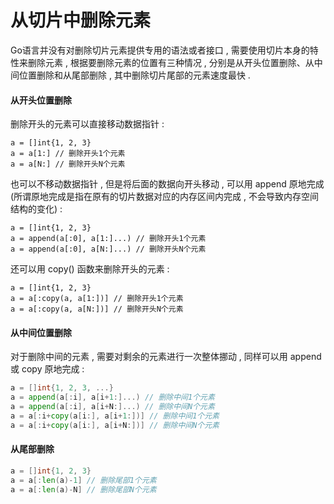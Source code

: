# 从切片中删除元素

Go语言并没有对删除切片元素提供专用的语法或者接口 , 需要使用切片本身的特性来删除元素 , 根据要删除元素的位置有三种情况 , 分别是从开头位置删除、从中间位置删除和从尾部删除 , 其中删除切片尾部的元素速度最快 .

#### 从开头位置删除

删除开头的元素可以直接移动数据指针 :

```
a = []int{1, 2, 3}
a = a[1:] // 删除开头1个元素
a = a[N:] // 删除开头N个元素
```

也可以不移动数据指针 , 但是将后面的数据向开头移动 , 可以用 append 原地完成\(所谓原地完成是指在原有的切片数据对应的内存区间内完成 , 不会导致内存空间结构的变化\) :

```
a = []int{1, 2, 3}
a = append(a[:0], a[1:]...) // 删除开头1个元素
a = append(a[:0], a[N:]...) // 删除开头N个元素
```

还可以用 copy\(\) 函数来删除开头的元素 :

```
a = []int{1, 2, 3}
a = a[:copy(a, a[1:])] // 删除开头1个元素
a = a[:copy(a, a[N:])] // 删除开头N个元素
```

#### 从中间位置删除

对于删除中间的元素 , 需要对剩余的元素进行一次整体挪动 , 同样可以用 append 或 copy 原地完成 :

```go
a = []int{1, 2, 3, ...}
a = append(a[:i], a[i+1:]...) // 删除中间1个元素
a = append(a[:i], a[i+N:]...) // 删除中间N个元素
a = a[:i+copy(a[i:], a[i+1:])] // 删除中间1个元素
a = a[:i+copy(a[i:], a[i+N:])] // 删除中间N个元素
```

#### 从尾部删除

```go
a = []int{1, 2, 3}
a = a[:len(a)-1] // 删除尾部1个元素
a = a[:len(a)-N] // 删除尾部N个元素
```



